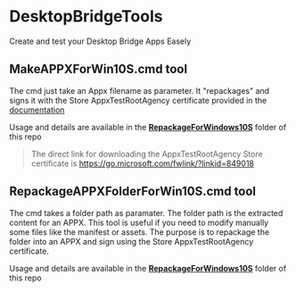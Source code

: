 # DesktopBridgeTools
Create and test your Desktop Bridge Apps Easely 

## MakeAPPXForWin10S.cmd tool
The cmd just take an Appx filename as parameter. It "repackages" and signs it with the Store AppxTestRootAgency certificate provided in the [documentation](https://docs.microsoft.com/en-us/windows/uwp/porting/desktop-to-uwp-test-windows-s)

Usage and details are available in the [**RepackageForWindows10S**](RepackageForWindows10S) folder of this repo

> The direct link for downloading the AppxTestRootAgency Store certificate is https://go.microsoft.com/fwlink/?linkid=849018

## RepackageAPPXFolderForWin10S.cmd tool
The cmd takes a folder path as paramater. The folder path is the extracted content for an APPX. This tool is useful if you need to modify manually some files like the manifest or assets. The purpose is to repackage the folder into an APPX and sign using the Store AppxTestRootAgency certificate.

Usage and details are available in the [**RepackageForWindows10S**](RepackageForWindows10S) folder of this repo
